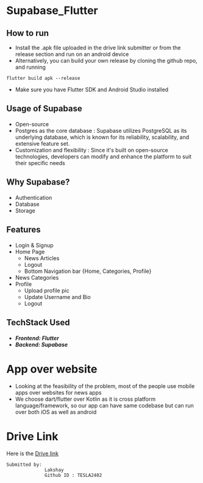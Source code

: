 # Supabase_Flutter


## How to run
- Install the .apk file uploaded in the drive link submitter or from the release section and run on an android device
- Alternatively, you can build your own release by cloning the github repo, and running 
```
flutter build apk --release
```
- Make sure you have Flutter SDK and Android Studio installed

## Usage of Supabase

#### <ul>
- Open-source 
- Postgres as the core database : Supabase utilizes PostgreSQL as its underlying        database, which is known for its reliability, scalability, and extensive feature  set. 
- Customization and flexibility : Since it's built on open-source technologies, developers can modify and enhance the platform to suit their specific needs
</ul>

## Why Supabase?

#### <ul>
- Authentication 
- Database 
- Storage
</ul>


## Features

#### <ul>
- Login & Signup
- Home Page
  - News Articles
  - Logout
  - Bottom Navigation bar {Home, Categories, Profile}
- News Categories
- Profile
  - Upload profile pic
  - Update Username and Bio
  - Logout
</ul>

## TechStack Used
##### <ul><li>Frontend: Flutter</li><li>Backend: Supabase</li></ul>

# App over website
- Looking at the feasibility of the problem, most of the people use mobile apps over websites for news apps
- We choose dart/flutter over Kotlin as it is cross platform language/framework, so our app can have same codebase but can run over both iOS as well as android

# Drive Link
Here is the [Drive link]()
```
Submitted by:
              Lakshay
              Github ID : TESLA2402
```
